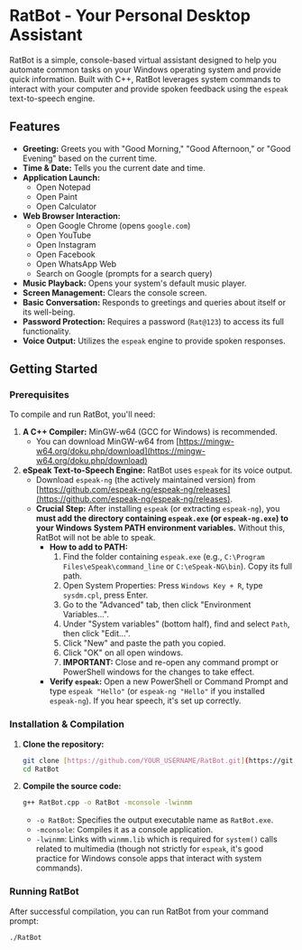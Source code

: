 # RatBot - Your Personal Desktop Assistant

RatBot is a simple, console-based virtual assistant designed to help you automate common tasks on your Windows operating system and provide quick information. Built with C++, RatBot leverages system commands to interact with your computer and provide spoken feedback using the `espeak` text-to-speech engine.

## Features

* **Greeting:** Greets you with "Good Morning," "Good Afternoon," or "Good Evening" based on the current time.
* **Time & Date:** Tells you the current date and time.
* **Application Launch:**
    * Open Notepad
    * Open Paint
    * Open Calculator
* **Web Browser Interaction:**
    * Open Google Chrome (opens `google.com`)
    * Open YouTube
    * Open Instagram
    * Open Facebook
    * Open WhatsApp Web
    * Search on Google (prompts for a search query)
* **Music Playback:** Opens your system's default music player.
* **Screen Management:** Clears the console screen.
* **Basic Conversation:** Responds to greetings and queries about itself or its well-being.
* **Password Protection:** Requires a password (`Rat@123`) to access its full functionality.
* **Voice Output:** Utilizes the `espeak` engine to provide spoken responses.

## Getting Started

### Prerequisites

To compile and run RatBot, you'll need:

1.  **A C++ Compiler:** MinGW-w64 (GCC for Windows) is recommended.
    * You can download MinGW-w64 from [https://mingw-w64.org/doku.php/download](https://mingw-w64.org/doku.php/download)
2.  **eSpeak Text-to-Speech Engine:** RatBot uses `espeak` for its voice output.
    * Download `espeak-ng` (the actively maintained version) from [https://github.com/espeak-ng/espeak-ng/releases](https://github.com/espeak-ng/espeak-ng/releases).
    * **Crucial Step:** After installing `espeak` (or extracting `espeak-ng`), you **must add the directory containing `espeak.exe` (or `espeak-ng.exe`) to your Windows System PATH environment variables.** Without this, RatBot will not be able to speak.
        * **How to add to PATH:**
            1.  Find the folder containing `espeak.exe` (e.g., `C:\Program Files\eSpeak\command_line` or `C:\eSpeak-NG\bin`). Copy its full path.
            2.  Open System Properties: Press `Windows Key + R`, type `sysdm.cpl`, press Enter.
            3.  Go to the "Advanced" tab, then click "Environment Variables...".
            4.  Under "System variables" (bottom half), find and select `Path`, then click "Edit...".
            5.  Click "New" and paste the path you copied.
            6.  Click "OK" on all open windows.
            7.  **IMPORTANT:** Close and re-open any command prompt or PowerShell windows for the changes to take effect.
        * **Verify `espeak`:** Open a new PowerShell or Command Prompt and type `espeak "Hello"` (or `espeak-ng "Hello"` if you installed `espeak-ng`). If you hear speech, it's set up correctly.

### Installation & Compilation

1.  **Clone the repository:**
    ```bash
    git clone [https://github.com/YOUR_USERNAME/RatBot.git](https://github.com/YOUR_USERNAME/RatBot.git)
    cd RatBot
    ```
2.  **Compile the source code:**
    ```bash
    g++ RatBot.cpp -o RatBot -mconsole -lwinmm
    ```
    * `-o RatBot`: Specifies the output executable name as `RatBot.exe`.
    * `-mconsole`: Compiles it as a console application.
    * `-lwinmm`: Links with `winmm.lib` which is required for `system()` calls related to multimedia (though not strictly for `espeak`, it's good practice for Windows console apps that interact with system commands).

### Running RatBot

After successful compilation, you can run RatBot from your command prompt:

```bash
./RatBot
